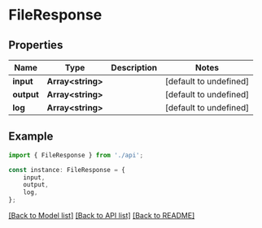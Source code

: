 # FileResponse


## Properties

Name | Type | Description | Notes
------------ | ------------- | ------------- | -------------
**input** | **Array&lt;string&gt;** |  | [default to undefined]
**output** | **Array&lt;string&gt;** |  | [default to undefined]
**log** | **Array&lt;string&gt;** |  | [default to undefined]

## Example

```typescript
import { FileResponse } from './api';

const instance: FileResponse = {
    input,
    output,
    log,
};
```

[[Back to Model list]](../README.md#documentation-for-models) [[Back to API list]](../README.md#documentation-for-api-endpoints) [[Back to README]](../README.md)
